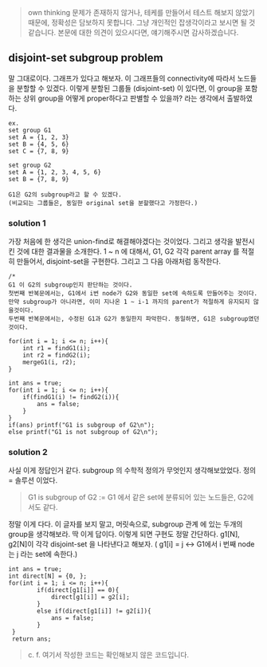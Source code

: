 > own thinking 
> 문제가 존재하지 않거나, 테케를 만들어서 테스트 해보지 않았기 때문에, 정확성은 담보하지 못합니다.
> 그냥 개인적인 잡생각이라고 보시면 될 것 같습니다. 본문에 대한 의견이 있으시다면, 얘기해주시면 감사하겠습니다.

## disjoint-set subgroup problem
말 그대로이다. 그래프가 있다고 해보자. 이 그래프들의 connectivity에 따라서 노드들을 분할할 수 있겠다. 이렇게 분할된 그룹들 (disjoint-set) 이 있다면, 이 group을 포함하는 상위 group을 어떻게 proper하다고 판별할 수 있을까? 라는 생각에서 출발하였다.

```
ex.
set group G1
set A = {1, 2, 3}
set B = {4, 5, 6}
set C = {7, 8, 9}
    
set group G2
set A = {1, 2, 3, 4, 5, 6}
set B = {7, 8, 9}    

G1은 G2의 subgroup라고 할 수 있겠다.
(비교되는 그룹들은, 동일한 original set을 분할했다고 가정한다.)
```
### solution 1
가장 처음에 한 생각은 union-find로 해결해야겠다는 것이었다. 그리고 생각을 발전시킨 것에 대한 결과물을 소개한다. 1 ~ n 에 대해서, G1, G2 각각 parent array 를 적절히 만들어서, disjoint-set을 구현한다. 그리고 그 다음 아래처럼 동작한다.
```
/* 
G1 이 G2의 subgroup인지 판단하는 것이다.
첫번째 반복문에서는, G1에서 i번 node가 G2와 동일한 set에 속하도록 만들어주는 것이다. 만약 subgroup가 아니라면, 이미 지나온 1 ~ i-1 까지의 parent가 적절하게 유지되지 않을것이다. 
두번째 반복문에서는, 수정된 G1과 G2가 동일한지 파악한다. 동일하면, G1은 subgroup였던 것이다.

for(int i = 1; i <= n; i++){
    int r1 = findG1(i);
    int r2 = findG2(i);
    mergeG1(i, r2);
}

int ans = true;
for(int i = 1; i <= n; i++){
    if(findG1(i) != findG2(i)){
        ans = false;
    }
}
if(ans) printf("G1 is subgroup of G2\n");
else printf("G1 is not subgroup of G2\n");

```

### solution 2
사실 이게 정답인거 같다. subgroup 의 수학적 정의가 무엇인지 생각해보았었다. 정의 = 솔루션 이었다.

> G1 is subgroup of G2 := G1 에서 같은 set에 분류되어 있는 노드들은, G2에서도 같다. 

정말 이게 다다. 이 글자를 보지 말고, 머릿속으로, subgroup 관계 에 있는 두개의 group을 생각해보라. 딱 이게 답이다. 이렇게 되면 구현도 정말 간단하다. g1[N], g2[N]이 각각 disjoint-set 을 나타낸다고 해보자. ( g1[i] = j <-> G1에서 i 번째 node는 j 라는 set에 속한다.)
```
int ans = true;
int direct[N] = {0, };
for(int i = 1; i <= n; i++){
        if(direct[g1[i]] == 0){
            direct[g1[i]] = g2[i];
        }
        else if(direct[g1[i]] != g2[i]){
            ans = false;
        }
 }
 return ans;
 ```

> c. f. 여기서 작성한 코드는 확인해보지 않은 코드입니다. 




